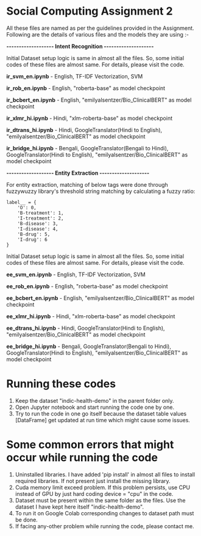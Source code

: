 # Social Computing Assignment 2

All these files are named as per the guidelines provided in the Assignment.
Following are the details of various files and the models they are using :-

**------------------- Intent Recognition --------------------**

Initial Dataset setup logic is same in almost all the files.
So, some initial codes of these files are almost same. For details, please visit the code.

**ir_svm_en.ipynb** - English, TF-IDF Vectorization, SVM

**ir_rob_en.ipynb** - English, "roberta-base" as model checkpoint

**ir_bcbert_en.ipynb** - English, "emilyalsentzer/Bio_ClinicalBERT" as model checkpoint

**ir_xlmr_hi.ipynb** - Hindi, "xlm-roberta-base" as model checkpoint

**ir_dtrans_hi.ipynb** - Hindi, GoogleTranslator(Hindi to English), "emilyalsentzer/Bio_ClinicalBERT" as model checkpoint

**ir_bridge_hi.ipynb** - Bengali, GoogleTranslator(Bengali to Hindi), GoogleTranslator(Hindi to English), "emilyalsentzer/Bio_ClinicalBERT" as model checkpoint

**------------------- Entity Extraction --------------------**

For entity extraction, matching of below tags were done through fuzzywuzzy library's threshold string matching by calculating a fuzzy ratio:
```
label__ = {
    'O': 0,
    'B-treatment': 1,
    'I-treatment': 2,
    'B-disease': 3,
    'I-disease': 4,
    'B-drug': 5,
    'I-drug': 6
}
```

Initial Dataset setup logic is same in almost all the files.
So, some initial codes of these files are almost same. For details, please visit the code.

**ee_svm_en.ipynb** - English, TF-IDF Vectorization, SVM

**ee_rob_en.ipynb** - English, "roberta-base" as model checkpoint

**ee_bcbert_en.ipynb** - English, "emilyalsentzer/Bio_ClinicalBERT" as model checkpoint

**ee_xlmr_hi.ipynb** - Hindi, "xlm-roberta-base" as model checkpoint

**ee_dtrans_hi.ipynb** - Hindi, GoogleTranslator(Hindi to English), "emilyalsentzer/Bio_ClinicalBERT" as model checkpoint

**ee_bridge_hi.ipynb** - Bengali, GoogleTranslator(Bengali to Hindi), GoogleTranslator(Hindi to English), "emilyalsentzer/Bio_ClinicalBERT" as model checkpoint

# Running these codes

1. Keep the dataset "indic-health-demo" in the parent folder only.
2. Open Jupyter notebook and start running the code one by one.
3. Try to run the code in one go itself because the dataset table values [DataFrame] get updated at run time which might cause some issues.

# Some common errors that might occur while running the code

1. Uninstalled libraries. I have added 'pip install' in almost all files to install required libraries. If not present just install the missing library.
2. Cuda memory limit exceed problem. If this problem persists, use CPU instead of GPU by just hard coding device = "cpu" in the code.
3. Dataset must be present within the same folder as the files. Use the dataset I have kept here itself "indic-health-demo".
4. To run it on Google Colab corresponding changes to dataset path must be done.
5. If facing any-other problem while running the code, please contact me.
